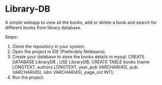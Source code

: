 # Library-DB
A simple webapp to view all the books, add or delete a book and search for different books from library database.

Steps:
1. Clone the repository in your system.
2. Open the project in IDE (Preferably Netbeans).
3. Create your database to store the books details in mysql.
    CREATE DATABASE LibraryDB ;
    USE LibraryDB;
    CREATE TABLE books (name LONGTEXT, authors LONGTEXT, year_pub VARCHAR(45), pub VARCHAR(45), isbn VARCHAR(45), page_cnt INT);
4. Run the project.

